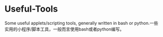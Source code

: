 # Useful-Tools
Some useful applets/scripting tools, generally written in bash or python.一些实用的小程序/脚本工具，一般而言使用bash或者python编写。
